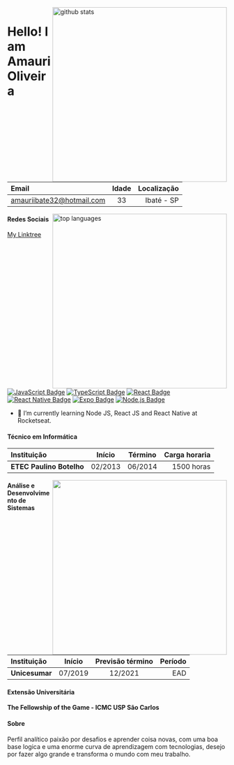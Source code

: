 <img align="right" width="400" src="https://github-readme-stats.vercel.app/api?username=amaurioliveira&show_icons=true&theme=algolia&count_private=true" alt="github stats" />

# Hello! I am Amauri Oliveira

| Email| Idade | Localização|
:-- | :-: | --:
| amauriibate32@hotmail.com|33| Ibaté - SP|

<img align="right" width="400" src="https://github-readme-stats.vercel.app/api/top-langs/?username=amaurioliveira&layout=compact&theme=algolia" alt="top languages"/> 

#### Redes Sociais
[My Linktree](https://linktr.ee/amauri_oliveira)

[![JavaScript Badge](https://img.shields.io/badge/-JavaScript-yellow?style=flat&logo=javascript&logoColor=black)](#)
[![TypeScript Badge](https://img.shields.io/badge/-TypeScript-007ACC?style=flat&logo=typescript&logoColor=white)](#)
[![React Badge](https://img.shields.io/badge/-React-282c33?style=flat&logo=react&logoColor=61DAFB)](#)
[![React Native Badge](https://img.shields.io/badge/-React_Native-silver?&style=flat&logo=react&logoColor=61DAFB)](#)
[![Expo Badge](https://img.shields.io/badge/-Expo-4C35E3?&style=flat&logo=expo&logoColor=white)](#)
[![Node.js Badge](https://img.shields.io/badge/-Node.js-339933?style=flat&logo=node.js&logoColor=white)](#)

- :rocket: I’m currently learning Node JS, React JS and React Native at Rocketseat.

#### Técnico em Informática
| Instituição|Início|Término|Carga horaria|
:-- | :-: | :-: | --:
|**ETEC Paulino Botelho**|02/2013|06/2014|1500 horas|
 
 <img align="right" width="400" src="https://i2.wp.com/allhtaccess.info/wp-content/uploads/2018/03/programming.gif?fit=1281%2C716&ssl=1" />

#### Análise e Desenvolvimento de Sistemas
| Instituição|Início|Previsão término|Período|
:-- | :-: | :-: | --:
|**Unicesumar**|07/2019|12/2021|EAD|
 
#### Extensão Universitária
**The Fellowship of the Game - ICMC USP São Carlos**

#### Sobre
Perfil analítico paixão por desafios e aprender coisa novas, com uma boa base logica e uma enorme curva de aprendizagem com tecnologias, desejo por fazer algo grande e transforma o mundo com meu trabalho.



<!--
**AmauriOliveira/AmauriOliveira** is a ✨ _special_ ✨ repository because its `README.md` (this file) appears on your GitHub profile.

Here are some ideas to get you started:

- 🔭 I’m currently working on ...
- 🌱 I’m currently learning ...
- 👯 I’m looking to collaborate on ...
- 🤔 I’m looking for help with ...
- 💬 Ask me about ...
- 📫 How to reach me: ...
- 😄 Pronouns: ...
- ⚡ Fun fact: ...

-->
